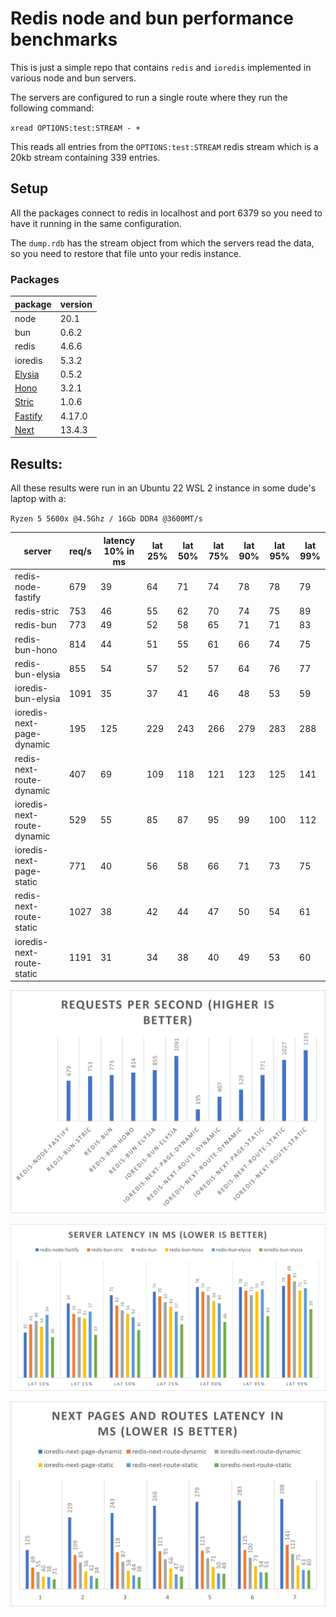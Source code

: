 # Redis node and bun performance benchmarks

This is just a simple repo that contains `redis` and `ioredis` implemented in various node and bun servers.

The servers are configured to run a single route where they run the following command:

`xread OPTIONS:test:STREAM - +`

This reads all entries from the `OPTIONS:test:STREAM` redis stream which is a 20kb stream containing 339 entries. 

## Setup

All the packages connect to redis in localhost and port 6379 so you need to have it running in the same configuration.

The `dump.rdb` has the stream object from which the servers read the data, so you need to restore that file unto your redis
instance.

### Packages
| package 	| version 	|
|---------	|---------	|
| node    	| 20.1    	|
| bun     	| 0.6.2   	|
| redis   	| 4.6.6   	|
| ioredis 	| 5.3.2   	|
| [Elysia](https://elysiajs.com/) 	| 0.5.2   	|
| [Hono](https://github.com/honojs/hono)   	| 3.2.1   	|
| [Stric](https://github.com/bunsvr)   	| 1.0.6   	|
| [Fastify](https://www.fastify.io/) 	| 4.17.0  	|
| [Next](https://nextjs.org/)    	| 13.4.3  	|

## Results:

All these results were run in an Ubuntu 22 WSL 2 instance in some dude's laptop with a:

`Ryzen 5 5600x @4.5Ghz / 16Gb DDR4 @3600MT/s`

| server                     	| req/s 	| latency 10% in ms 	 | lat 25% 	| lat 50% 	| lat 75% 	| lat 90% 	| lat 95% 	| lat 99% 	|
|----------------------------	|-------	|---------------------|---------	|---------	|---------	|---------	|---------	|---------	|
| redis-node-fastify         	| 679   	| 39          	       | 64      	| 71      	| 74      	| 78      	| 78      	| 79      	|
| redis-stric                	| 753   	| 46          	       | 55      	| 62      	| 70      	| 74      	| 75      	| 89      	|
| redis-bun                  	| 773   	| 49          	       | 52      	| 58      	| 65      	| 71      	| 71      	| 83      	|
| redis-bun-hono             	| 814   	| 44          	       | 51      	| 55      	| 61      	| 66      	| 74      	| 75      	|
| redis-bun-elysia           	| 855   	| 54          	       | 57      	| 52      	| 57      	| 64      	| 76      	| 77      	|
| ioredis-bun-elysia         	| 1091  	| 35          	       | 37      	| 41      	| 46      	| 48      	| 53      	| 59      	|
| ioredis-next-page-dynamic  	| 195   	| 125         	       | 229     	| 243     	| 266     	| 279     	| 283     	| 288     	|
| redis-next-route-dynamic   	| 407   	| 69          	       | 109     	| 118     	| 121     	| 123     	| 125     	| 141     	|
| ioredis-next-route-dynamic 	| 529   	| 55          	       | 85      	| 87      	| 95      	| 99      	| 100     	| 112     	|
| ioredis-next-page-static   	| 771   	| 40          	       | 56      	| 58      	| 66      	| 71      	| 73      	| 75      	|
| redis-next-route-static    	| 1027  	| 38          	       | 42      	| 44      	| 47      	| 50      	| 54      	| 61      	|
| ioredis-next-route-static  	| 1191  	| 31          	       | 34      	| 38      	| 40      	| 49      	| 53      	| 60      	|

![Requests Per Second](./screenshots/req-sec.png)

![Server Latency](./screenshots/server-latency.png)

![Next Latency](./screenshots/next-latency.png)
